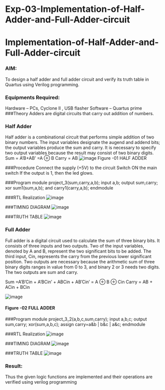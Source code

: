 # Exp-03-Implementation-of-Half-Adder-and-Full-Adder-circuit

# Implementation-of-Half-Adder-and-Full-Adder-circuit
### AIM:
To design a half adder and full adder circuit and verify its truth table in Quartus using Verilog programming.

### Equipments Required:
Hardware – PCs, Cyclone II , USB flasher
Software – Quartus prime
###Theory
Adders are digital circuits that carry out addition of numbers.

### Half Adder
Half adder is a combinational circuit that performs simple addition of two binary numbers. The input variables designate the augend and addend bits; the output variables produce the sum and carry. It is necessary to specify two output variables because the result may consist of two binary digits.
Sum = A’B+AB’ =A ⊕ B Carry = AB
![image](https://github.com/Presilla27/Exp-02-Implementation-of-Half-Adder-and-Full-Adder-circuit/assets/155127632/327cdfb7-5c08-41f3-aee3-8b6cd64af4d1)
Figure -01 HALF ADDER

###Procedure
Connect the supply (+5V) to the circuit Switch ON the main switch If the output is 1, then the led glows.

###Program
module project_3(sum,carry,a,b); 
input a,b; 
output sum,carry; 
xor sum1(sum,a,b); 
and carry1(carry,a,b); 
endmodule

###RTL Realization
![image](https://github.com/Presilla27/Exp-02-Implementation-of-Half-Adder-and-Full-Adder-circuit/assets/155127632/85ca17d0-a590-4eae-bc8f-97b2ce0e7446)

###TIMING DIAGRAM
![image](https://github.com/Presilla27/Exp-02-Implementation-of-Half-Adder-and-Full-Adder-circuit/assets/155127632/28d78992-5495-4365-9b5c-3105ca101647)

###TRUTH TABLE
![image](https://github.com/Presilla27/Exp-02-Implementation-of-Half-Adder-and-Full-Adder-circuit/assets/155127632/b0adab89-c17f-4955-a114-86a652ded90b)

### Full Adder
Full adder is a digital circuit used to calculate the sum of three binary bits. It consists of three inputs and two outputs. Two of the input variables, denoted by A and B, represent the two significant bits to be added. The third input, Cin, represents the carry from the previous lower significant position. Two outputs are necessary because the arithmetic sum of three binary digits ranges in value from 0 to 3, and binary 2 or 3 needs two digits. The two outputs are sum and carry.

Sum =A’B’Cin + A’BCin’ + ABCin + AB’Cin’ = A ⊕ B ⊕ Cin Carry = AB + ACin + BCin

![image](https://github.com/Presilla27/Exp-02-Implementation-of-Half-Adder-and-Full-Adder-circuit/assets/155127632/66973109-0211-42d8-a004-102bc9a210c1)

#### Figure -02 FULL ADDER 

###Program
module project_3_2(a,b,c,sum,carry);
input a,b,c;
output sum,carry;
xor(sum,a,b,c);
assign carry=a&b | b&c | a&c;
endmodule

###RTL Realization
![image](https://github.com/Presilla27/Exp-02-Implementation-of-Half-Adder-and-Full-Adder-circuit/assets/155127632/135c9dac-0d2a-4424-a0c0-2d0588c7cf24)

###TIMING DIAGRAM
![image](https://github.com/Presilla27/Exp-02-Implementation-of-Half-Adder-and-Full-Adder-circuit/assets/155127632/a9c97f9c-8c6d-4092-815b-c7b766fa7788)

###TRUTH TABLE
![image](https://github.com/Presilla27/Exp-02-Implementation-of-Half-Adder-and-Full-Adder-circuit/assets/155127632/529c0af6-dccb-45b0-ab24-6541cc4e27db)


### Result:
Thus the given logic functions are implemented and their operations are verified using verilog programming


